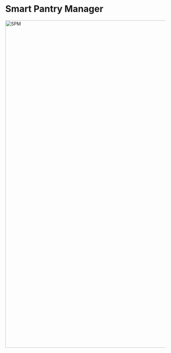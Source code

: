 # Smart Pantry Manager

<img width="1024" height="1024" alt="SPM" src="https://github.com/user-attachments/assets/765e5ccf-9edd-4880-ada2-fa57e7574ec2" />

